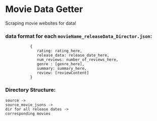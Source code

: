# Movie Data Getter

Scraping movie websites for data!

### data format for each `movieName_releaseData_Director.json`:
               {
                  rating: rating_here,
                  release_data: release_date_here,
                  num_reviews: number_of_reviews_here,
                  genre : [genre_here],
                  summary: summary_here,
                  review: [reviewContent]
               }

### Directory Structure:
    source -> 
    source_movie_jsons -> 
    dir for all release dates -> 
    corresponding movies
